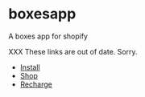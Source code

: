 # boxesapp
A boxes app for shopify

XXX These links are out of date. Sorry.

* [Install](docs/markdown/INSTALL.md)
* [Shop](docs/markdown/SHOPIFY.md)
* [Recharge](docs/markdown/RECHARGE.md)

